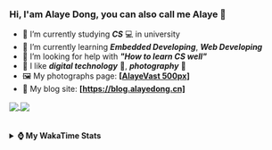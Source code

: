 ### Hi, **I'am Alaye Dong**, you can also call me **Alaye** 👋

- 📖 I’m currently studying ***CS*** 💻 in university
- 🌱 I’m currently learning ***Embedded Developing***, ***Web Developing***
- 🤔 I’m looking for help with ***"How to learn CS well"***
- 🤩 I like ***digital technology*** 📱, ***photography*** 📸
- 🖼️ My photographs page: **[[AlayeVast 500px](https://500px.com.cn/AlayeVast)]**
- 📰 My blog site: **[https://blog.alayedong.cn]**

<!--
[![Alaye's GitHub stats](https://github-readme-stats.vercel.app/api?username=Alaye-Dong&custom_title=Alaye%20Dong`s%20GitHub%20stats&show_icons=true&rank_icon=percentile&theme=transparent&include_all_commits=true&count_private=true)](https://github.com/anuraghazra/github-readme-stats) 
[![Top Langs](https://github-readme-stats.vercel.app/api/top-langs/?username=Alaye-Dong\&layout=compact&theme=transparent)](https://github.com/anuraghazra/github-readme-stats)
-->
<a href="https://github.com/anuraghazra/github-readme-stats">
  <img height=200 align="center" src="https://github-readme-stats.vercel.app/api?username=Alaye-Dong&custom_title=Alaye%20Dong`s%20GitHub%20stats&show_icons=true&rank_icon=percentile&theme=transparent&include_all_commits=true&count_private=true" />
</a>
<a href="https://github.com/anuraghazra/convoychat">
  <img height=200 align="center" src="https://github-readme-stats.vercel.app/api/top-langs/?username=Alaye-Dong&layout=compact&theme=transparent&include_all_commits=true&count_private=true&langs_count=8&card_width=300" />
</a>

<br />
<br />

<div style="display:none"> 
  <img src="https://visitor-badge.laobi.icu/badge?page_id=Alaye-Dong.Alaye-Dong"/>
</div>
<br />

<details>	
  <summary><b> ⌚ My WakaTime Stats </b></summary>

<br />

<!--START_SECTION:waka-->
![Code Time](http://img.shields.io/badge/Code%20Time-470%20hrs%2039%20mins-blue)

![Profile Views](http://img.shields.io/badge/Profile%20Views-0-blue)

![Lines of code](https://img.shields.io/badge/From%20Hello%20World%20I%27ve%20Written-1.2%20million%20lines%20of%20code-blue)

**🐱 My GitHub Data** 

> 📦 262.7 kB Used in GitHub's Storage 
 > 
> 🚫 Not Opted to Hire
 > 
> 📜 29 Public Repositories 
 > 
> 🔑 5 Private Repositories 
 > 
**I'm a Night 🦉** 

```text
🌞 Morning                104 commits         ██░░░░░░░░░░░░░░░░░░░░░░░   07.32 % 
🌆 Daytime                441 commits         ████████░░░░░░░░░░░░░░░░░   31.03 % 
🌃 Evening                603 commits         ███████████░░░░░░░░░░░░░░   42.43 % 
🌙 Night                  273 commits         █████░░░░░░░░░░░░░░░░░░░░   19.21 % 
```
📅 **I'm Most Productive on Thursday** 

```text
Monday                   240 commits         ████░░░░░░░░░░░░░░░░░░░░░   16.89 % 
Tuesday                  173 commits         ███░░░░░░░░░░░░░░░░░░░░░░   12.17 % 
Wednesday                172 commits         ███░░░░░░░░░░░░░░░░░░░░░░   12.10 % 
Thursday                 241 commits         ████░░░░░░░░░░░░░░░░░░░░░   16.96 % 
Friday                   199 commits         ████░░░░░░░░░░░░░░░░░░░░░   14.00 % 
Saturday                 161 commits         ███░░░░░░░░░░░░░░░░░░░░░░   11.33 % 
Sunday                   235 commits         ████░░░░░░░░░░░░░░░░░░░░░   16.54 % 
```


📊 **This Week I Spent My Time On** 

```text
💬 Programming Languages: 
Vue.js                   3 hrs 55 mins       ███████████░░░░░░░░░░░░░░   45.69 % 
Jupyter                  2 hrs 7 mins        ██████░░░░░░░░░░░░░░░░░░░   24.82 % 
TypeScript               1 hr 22 mins        ████░░░░░░░░░░░░░░░░░░░░░   16.04 % 
JSON                     16 mins             █░░░░░░░░░░░░░░░░░░░░░░░░   03.14 % 
Astro                    15 mins             █░░░░░░░░░░░░░░░░░░░░░░░░   02.93 % 

🔥 Editors: 
VS Code                  5 hrs 59 mins       █████████████████░░░░░░░░   69.94 % 
PyCharm                  2 hrs 19 mins       ███████░░░░░░░░░░░░░░░░░░   27.16 % 
IntelliJ IDEA            14 mins             █░░░░░░░░░░░░░░░░░░░░░░░░   02.90 % 

🐱‍💻 Projects: 
timering-vue-vant-mobile 5 hrs 24 mins       ████████████████░░░░░░░░░   63.10 % 
exp3_machine_learning    2 hrs 7 mins        ██████░░░░░░░░░░░░░░░░░░░   24.80 % 
blog-fuwari-astro        20 mins             █░░░░░░░░░░░░░░░░░░░░░░░░   04.02 % 
ai-bill-main             14 mins             █░░░░░░░░░░░░░░░░░░░░░░░░   02.82 % 
sky-take-out             10 mins             █░░░░░░░░░░░░░░░░░░░░░░░░   02.04 % 
```

**I Mostly Code in TypeScript** 

```text
TypeScript               7 repos             █████░░░░░░░░░░░░░░░░░░░░   21.21 % 
Java                     4 repos             ███░░░░░░░░░░░░░░░░░░░░░░   12.12 % 
JavaScript               3 repos             ██░░░░░░░░░░░░░░░░░░░░░░░   09.09 % 
Python                   2 repos             ██░░░░░░░░░░░░░░░░░░░░░░░   06.06 % 
CSS                      1 repo              █░░░░░░░░░░░░░░░░░░░░░░░░   03.03 % 
```



**Timeline**

![Lines of Code chart](https://raw.githubusercontent.com/Alaye-Dong/Alaye-Dong/main/assets/bar_graph.png)


 Last Updated on 26/04/2025 18:45:22 UTC
<!--END_SECTION:waka-->

</details>
